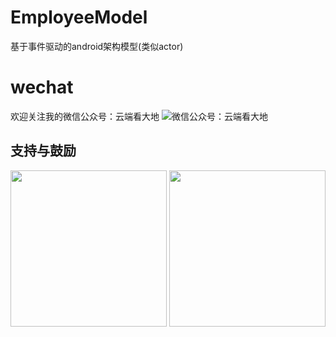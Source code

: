 # EmployeeModel
基于事件驱动的android架构模型(类似actor)

# wechat
欢迎关注我的微信公众号：云端看大地
![微信公众号：云端看大地](http://img.blog.csdn.net/20170304213044167?watermark/2/text/aHR0cDovL2Jsb2cuY3Nkbi5uZXQvdTAxMzgxODk5MA==/font/5a6L5L2T/fontsize/400/fill/I0JBQkFCMA==/dissolve/70/gravity/SouthEast)




## 支持与鼓励
<center>
<img src="https://img-blog.csdn.net/20180415175153520?watermark/2/text/aHR0cHM6Ly9ibG9nLmNzZG4ubmV0L3UwMTM4MTg5OTA=/font/5a6L5L2T/fontsize/400/fill/I0JBQkFCMA==/dissolve/70" width="250" alt=""/>
<img src="https://img-blog.csdn.net/2018041517520290?watermark/2/text/aHR0cHM6Ly9ibG9nLmNzZG4ubmV0L3UwMTM4MTg5OTA=/font/5a6L5L2T/fontsize/400/fill/I0JBQkFCMA==/dissolve/70" width="250" alt=""/>
</center>

